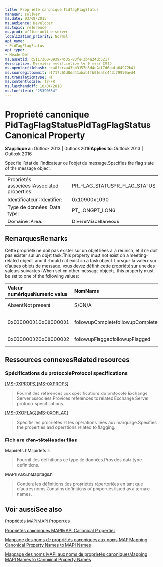 ```yaml
---
title: Propriété canonique PidTagFlagStatus
manager: soliver
ms.date: 03/09/2015
ms.audience: Developer
ms.topic: reference
ms.prod: office-online-server
localization_priority: Normal
api_name:
- PidTagFlagStatus
api_type:
- HeaderDef
ms.assetid: b5117360-0939-4535-83fe-3b4a240b5217
description: Dernière modification le 9 mars 2015
ms.openlocfilehash: bca8fccaa43bb3157b3d4e2af7d6aafa64972b41
ms.sourcegitcommit: ef717c65d8dd41ababffb01eafc443c79950aed4
ms.translationtype: MT
ms.contentlocale: fr-FR
ms.lasthandoff: 10/04/2018
ms.locfileid: "25390554"
---
```

# <a name="pidtagflagstatus-canonical-property"></a><span data-ttu-id="55eb9-103">Propriété canonique PidTagFlagStatus</span><span class="sxs-lookup"><span data-stu-id="55eb9-103">PidTagFlagStatus Canonical Property</span></span>

  
  
<span data-ttu-id="55eb9-104">**S’applique à** : Outlook 2013 | Outlook 2016</span><span class="sxs-lookup"><span data-stu-id="55eb9-104">**Applies to**: Outlook 2013 | Outlook 2016</span></span> 
  
<span data-ttu-id="55eb9-105">Spécifie l’état de l’indicateur de l’objet du message.</span><span class="sxs-lookup"><span data-stu-id="55eb9-105">Specifies the flag state of the message object.</span></span>
  
|||
|:-----|:-----|
|<span data-ttu-id="55eb9-106">Propriétés associées :</span><span class="sxs-lookup"><span data-stu-id="55eb9-106">Associated properties:</span></span>  <br/> |<span data-ttu-id="55eb9-107">PR_FLAG_STATUS</span><span class="sxs-lookup"><span data-stu-id="55eb9-107">PR_FLAG_STATUS</span></span>  <br/> |
|<span data-ttu-id="55eb9-108">Identificateur :</span><span class="sxs-lookup"><span data-stu-id="55eb9-108">Identifier:</span></span>  <br/> |<span data-ttu-id="55eb9-109">0x1090</span><span class="sxs-lookup"><span data-stu-id="55eb9-109">0x1090</span></span>  <br/> |
|<span data-ttu-id="55eb9-110">Type de données :</span><span class="sxs-lookup"><span data-stu-id="55eb9-110">Data type:</span></span>  <br/> |<span data-ttu-id="55eb9-111">PT_LONG</span><span class="sxs-lookup"><span data-stu-id="55eb9-111">PT_LONG</span></span>  <br/> |
|<span data-ttu-id="55eb9-112">Domaine :</span><span class="sxs-lookup"><span data-stu-id="55eb9-112">Area:</span></span>  <br/> |<span data-ttu-id="55eb9-113">Divers</span><span class="sxs-lookup"><span data-stu-id="55eb9-113">Miscellaneous</span></span>  <br/> |
   
## <a name="remarks"></a><span data-ttu-id="55eb9-114">Remarques</span><span class="sxs-lookup"><span data-stu-id="55eb9-114">Remarks</span></span>

<span data-ttu-id="55eb9-115">Cette propriété ne doit pas exister sur un objet liées à la réunion, et il ne doit pas exister sur un objet task.</span><span class="sxs-lookup"><span data-stu-id="55eb9-115">This property must not exist on a meeting-related object, and it should not exist on a task object.</span></span> <span data-ttu-id="55eb9-116">Lorsque la valeur sur d’autres objets de message, vous devez définir cette propriété sur une des valeurs suivantes :</span><span class="sxs-lookup"><span data-stu-id="55eb9-116">When set on other message objects, this property must be set to one of the following values:</span></span>
  
|<span data-ttu-id="55eb9-117">**Valeur numérique**</span><span class="sxs-lookup"><span data-stu-id="55eb9-117">**Numeric value**</span></span>|<span data-ttu-id="55eb9-118">**Nom**</span><span class="sxs-lookup"><span data-stu-id="55eb9-118">**Name**</span></span>|<span data-ttu-id="55eb9-119">**Description**</span><span class="sxs-lookup"><span data-stu-id="55eb9-119">**Description**</span></span>|
|:-----|:-----|:-----|
|<span data-ttu-id="55eb9-120">Absent</span><span class="sxs-lookup"><span data-stu-id="55eb9-120">Not present</span></span>  <br/> |<span data-ttu-id="55eb9-121">S/O</span><span class="sxs-lookup"><span data-stu-id="55eb9-121">N/A</span></span>  <br/> |<span data-ttu-id="55eb9-122">Sans indicateur</span><span class="sxs-lookup"><span data-stu-id="55eb9-122">Unflagged</span></span>  <br/> |
|<span data-ttu-id="55eb9-123">0x00000001</span><span class="sxs-lookup"><span data-stu-id="55eb9-123">0x00000001</span></span>  <br/> |<span data-ttu-id="55eb9-124">followupComplete</span><span class="sxs-lookup"><span data-stu-id="55eb9-124">followupComplete</span></span>  <br/> |<span data-ttu-id="55eb9-125">Marqué comme terminé</span><span class="sxs-lookup"><span data-stu-id="55eb9-125">Flagged complete</span></span>  <br/> |
|<span data-ttu-id="55eb9-126">0x00000002</span><span class="sxs-lookup"><span data-stu-id="55eb9-126">0x00000002</span></span>  <br/> |<span data-ttu-id="55eb9-127">followupFlagged</span><span class="sxs-lookup"><span data-stu-id="55eb9-127">followupFlagged</span></span>  <br/> |<span data-ttu-id="55eb9-128">Marqué d’un indicateur</span><span class="sxs-lookup"><span data-stu-id="55eb9-128">Flagged</span></span>  <br/> |
   
## <a name="related-resources"></a><span data-ttu-id="55eb9-129">Ressources connexes</span><span class="sxs-lookup"><span data-stu-id="55eb9-129">Related resources</span></span>

### <a name="protocol-specifications"></a><span data-ttu-id="55eb9-130">Spécifications du protocole</span><span class="sxs-lookup"><span data-stu-id="55eb9-130">Protocol specifications</span></span>

<span data-ttu-id="55eb9-131">[[MS-OXPROPS]](https://msdn.microsoft.com/library/f6ab1613-aefe-447d-a49c-18217230b148%28Office.15%29.aspx)</span><span class="sxs-lookup"><span data-stu-id="55eb9-131">[[MS-OXPROPS]](https://msdn.microsoft.com/library/f6ab1613-aefe-447d-a49c-18217230b148%28Office.15%29.aspx)</span></span>
  
> <span data-ttu-id="55eb9-132">Fournit des références aux spécifications du protocole Exchange Server associées.</span><span class="sxs-lookup"><span data-stu-id="55eb9-132">Provides references to related Exchange Server protocol specifications.</span></span>
    
<span data-ttu-id="55eb9-133">[[MS-OXOFLAG]](https://msdn.microsoft.com/library/f1e50be4-ed30-4c2a-b5cb-8ff3aaaf9b91%28Office.15%29.aspx)</span><span class="sxs-lookup"><span data-stu-id="55eb9-133">[[MS-OXOFLAG]](https://msdn.microsoft.com/library/f1e50be4-ed30-4c2a-b5cb-8ff3aaaf9b91%28Office.15%29.aspx)</span></span>
  
> <span data-ttu-id="55eb9-134">Spécifie les propriétés et les opérations liées aux marquage.</span><span class="sxs-lookup"><span data-stu-id="55eb9-134">Specifies the properties and operations related to flagging.</span></span>
    
### <a name="header-files"></a><span data-ttu-id="55eb9-135">Fichiers d’en-tête</span><span class="sxs-lookup"><span data-stu-id="55eb9-135">Header files</span></span>

<span data-ttu-id="55eb9-136">Mapidefs.h</span><span class="sxs-lookup"><span data-stu-id="55eb9-136">Mapidefs.h</span></span>
  
> <span data-ttu-id="55eb9-137">Fournit des définitions de type de données.</span><span class="sxs-lookup"><span data-stu-id="55eb9-137">Provides data type definitions.</span></span>
    
<span data-ttu-id="55eb9-138">MAPITAGS.h</span><span class="sxs-lookup"><span data-stu-id="55eb9-138">Mapitags.h</span></span>
  
> <span data-ttu-id="55eb9-139">Contient les définitions des propriétés répertoriées en tant que d’autres noms.</span><span class="sxs-lookup"><span data-stu-id="55eb9-139">Contains definitions of properties listed as alternate names.</span></span>
    
## <a name="see-also"></a><span data-ttu-id="55eb9-140">Voir aussi</span><span class="sxs-lookup"><span data-stu-id="55eb9-140">See also</span></span>



[<span data-ttu-id="55eb9-141">Propriétés MAPI</span><span class="sxs-lookup"><span data-stu-id="55eb9-141">MAPI Properties</span></span>](mapi-properties.md)
  
[<span data-ttu-id="55eb9-142">Propriétés canoniques MAPI</span><span class="sxs-lookup"><span data-stu-id="55eb9-142">MAPI Canonical Properties</span></span>](mapi-canonical-properties.md)
  
[<span data-ttu-id="55eb9-143">Mappage des noms de propriétés canoniques aux noms MAPI</span><span class="sxs-lookup"><span data-stu-id="55eb9-143">Mapping Canonical Property Names to MAPI Names</span></span>](mapping-canonical-property-names-to-mapi-names.md)
  
[<span data-ttu-id="55eb9-144">Mappage des noms MAPI aux noms de propriétés canoniques</span><span class="sxs-lookup"><span data-stu-id="55eb9-144">Mapping MAPI Names to Canonical Property Names</span></span>](mapping-mapi-names-to-canonical-property-names.md)

